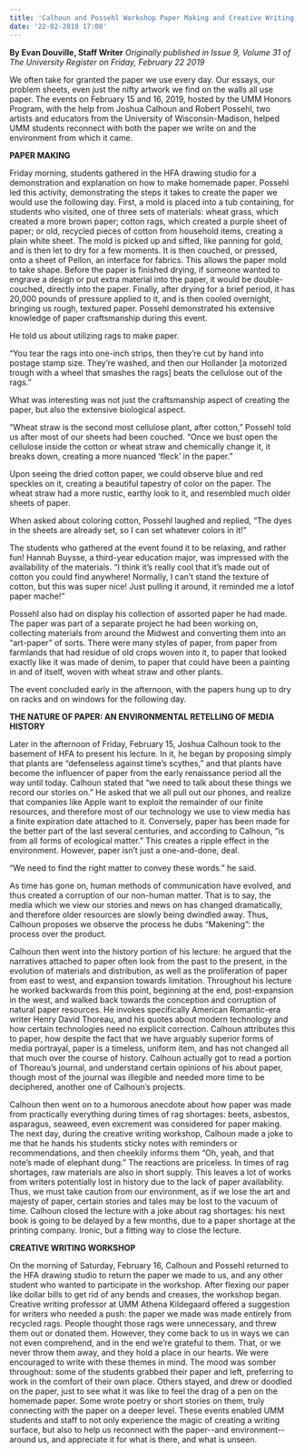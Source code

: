 ```yaml
---
title: 'Calhoun and Possehl Workshop Paper Making and Creative Writing, Present on Environmental Media'
date: '22-02-2019 17:08'
---
```


**By Evan Douville, Staff Writer** _Originally published in Issue 9, Volume 31 of The University Register on Friday, February 22 2019_

We often take for granted the paper we use every day. Our essays, our problem sheets, even just the nifty artwork we find on the walls all use paper. The events on February 15 and 16, 2019, hosted by the UMM Honors Program, with the help from Joshua Calhoun and Robert Possehl, two artists and educators from the University of Wisconsin-Madison, helped UMM students reconnect with both the paper we write on and the environment from which it came.

**PAPER MAKING**

Friday morning, students gathered in the HFA drawing studio for a demonstration and explanation on how to make homemade paper. Possehl led this activity, demonstrating the steps it takes to create the paper we would use the following day. First, a mold is placed into a tub containing, for students who visited, one
of three sets of materials: wheat grass, which created a more brown paper; cotton rags, which created a purple sheet of paper; or old, recycled pieces of cotton from household items, creating a plain white sheet. The mold is picked up and sifted, like panning for gold, and is then let to dry for a few moments. It is then couched,
or pressed, onto a sheet of Pellon, an interface for fabrics. This allows the paper mold to take shape. Before the paper is finished drying, if someone wanted to engrave a design or put extra material into the paper, it would be double-couched, directly into the paper. Finally, after drying for a brief period, it has 20,000 pounds of pressure applied to it, and is then cooled overnight, bringing us rough, textured paper. Possehl demonstrated his extensive knowledge of paper craftsmanship during this event. 

He told us about utilizing rags to make paper. 

“You tear the rags into one-inch strips, then they’re cut by hand into postage stamp size. They’re washed, and then our Hollander [a motorized trough with a wheel
that smashes the rags] beats the cellulose out of the rags.” 

What was interesting was not just the craftsmanship aspect of creating the paper, but also the extensive biological aspect. 

“Wheat straw is the second most cellulose plant, after cotton,” Possehl told us after most of our sheets had been couched. “Once we bust open the cellulose inside
the cotton or wheat straw and chemically change it, it breaks down, creating a more nuanced ‘fleck’ in the paper.” 

Upon seeing the dried cotton paper, we could observe blue and red speckles on it, creating a beautiful tapestry of color on the paper. The wheat straw had a more rustic, earthy look to it, and resembled much older sheets of paper. 

When asked about coloring cotton, Possehl laughed and replied, “The dyes in the sheets are already set, so I can set whatever colors in it!” 

The students who gathered at the event found it to be relaxing, and rather fun! Hannah Buysse, a third-year education major, was impressed with the availability of
the materials. “I think it’s really cool that it’s made out of cotton you could find anywhere! Normally, I can’t stand the texture of cotton, but this was super nice! Just
pulling it around, it reminded me a lotof paper mache!”

Possehl also had on display his collection of assorted paper he had made. The paper was part of a separate project he had been working on, collecting materials
from around the Midwest and converting them into an “art-paper” of sorts. There were many styles of paper, from paper from farmlands that had residue of old crops woven into it, to paper that looked exactly like it was made of denim, to paper that could have been a painting in and of itself, woven with wheat straw and other plants.

The event concluded early in the afternoon, with the papers hung up to dry on racks and on windows for the following day.

**THE NATURE OF PAPER: AN ENVIRONMENTAL RETELLING OF MEDIA HISTORY**

Later in the afternoon of Friday, February 15, Joshua Calhoun took to the basement of HFA to present his lecture. In it, he began by proposing simply that plants are “defenseless against time’s scythes,” and that plants have become the influencer of paper from the early renaissance period all the way until today. Calhoun stated that “we need to talk about these things we record our stories on.” He asked that we all pull out our phones, and realize that companies like Apple want to exploit the remainder of our finite resources, and therefore most of our technology we use to view media has a finite expiration date attached to it. Conversely, paper has been made for the better part of the last several centuries, and according to Calhoun, “is from all forms of ecological matter.” This creates a ripple effect in the environment. However, paper isn’t just a one-and-done, deal.

“We need to find the right matter to convey these words.” he said.

As time has gone on, human methods of communication have evolved, and thus created a corruption of our non-human matter. That is to say, the media which we
view our stories and news on has changed dramatically, and therefore older resources are slowly being dwindled away. Thus, Calhoun proposes we observe the process he dubs “Makening”: the process over the product. 

Calhoun then went into the history portion of his lecture: he argued that the narratives attached to paper often look from the past to the present, in the evolution of materials and distribution, as well as the proliferation of paper from east to west, and expansion towards limitation. Throughout his lecture he worked backwards from this point, beginning at the end, post-expansion in the west, and walked back towards the conception and corruption of natural paper resources. He invokes specifically American Romantic-era writer Henry David Thoreau, and his quotes about modern technology and how certain technologies need no explicit correction. Calhoun attributes this to paper, how despite the fact that we have arguably superior forms of media portrayal, paper is a timeless, uniform item, and has not changed all that much over the course of history. Calhoun actually got to read a portion of Thoreau’s journal, and understand certain opinions of his about paper, though most of the journal was illegible and needed more time to be deciphered, another one of Calhoun’s projects.

Calhoun then went on to a humorous anecdote about how paper was made from practically everything during times of rag shortages: beets, asbestos, asparagus,
seaweed, even excrement was considered for paper making. The next day, during the creative writing workshop, Calhoun made a joke to me that he hands his
students sticky notes with reminders or recommendations, and then cheekily informs them “Oh, yeah, and that note’s made of elephant dung.” The reactions are priceless. In times of rag shortages, raw materials are also in short supply. This leaves a lot of works from writers potentially lost in history due to the lack of paper
availability. Thus, we must take caution from our environment, as if we lose the art and majesty of paper, certain stories and tales may be lost to the vacuum of
time. Calhoun closed the lecture with a joke about rag shortages: his next book is going to be delayed by a few months, due to a paper shortage at the printing
company. Ironic, but a fitting way to close the lecture.

**CREATIVE WRITING WORKSHOP**

On the morning of Saturday, February 16, Calhoun and Possehl returned to the HFA drawing studio to return the paper we made to us, and any other student
who wanted to participate in the workshop. After flexing our paper like dollar bills to get rid of any bends and creases, the workshop began. Creative writing professor at UMM Athena Kildegaard offered a suggestion for writers who needed a push: the paper we made was made entirely from recycled rags. People thought those rags were unnecessary, and threw them out or donated them. However, they come back to us in ways we can not even comprehend, and in the end we’re grateful to them. That, or we never throw them away, and they hold a place in our hearts. We were encouraged to write with these themes in mind. The mood was somber throughout: some of the students grabbed their paper and left, preferring to work in the comfort of their own place. Others stayed, and drew or doodled on the paper, just to see what it was like to feel the drag of a pen on the homemade paper. Some wrote poetry or short stories on them, truly connecting with the paper on a deeper level.
These events enabled UMM students and staff to not only experience the magic of creating a writing surface, but also to help us reconnect with the paper--and environment--around us, and appreciate it for what is there, and what is unseen.